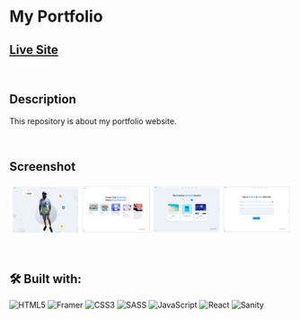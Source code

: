 # My Portfolio

## [Live Site](https://radokolev.netlify.app)

<br/>

## Description

This repository is about my portfolio website.

<br/>

## Screenshot

![Website screenshots](./demo/screenshot-portfolio.png)

<br/>

## 🛠️ Built with:

![HTML5](https://img.shields.io/badge/HTML5-E34F26?style=for-the-badge&logo=html5&logoColor=white)
![Framer](https://img.shields.io/badge/Framer-05F?logo=framer&logoColor=fff&style=for-the-badge)
![CSS3](https://img.shields.io/badge/CSS3-1572B6?style=for-the-badge&logo=css3&logoColor=white)
![SASS](https://img.shields.io/badge/Sass-CC6699?style=for-the-badge&logo=sass&logoColor=white)
![JavaScript](https://img.shields.io/badge/JavaScript-F7DF1E?style=for-the-badge&logo=javascript&logoColor=black)
![React](https://img.shields.io/badge/React-20232A?style=for-the-badge&logo=react&logoColor=61DAFB)
![Sanity](https://img.shields.io/badge/Sanity-F03E2F?logo=sanity&logoColor=fff&style=for-the-badge)
